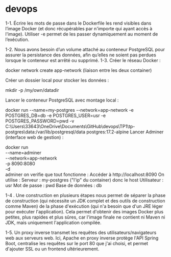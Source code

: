 # devops
1-1.
Écrire les mots de passe dans le Dockerfile les rend visibles dans l’image Docker (et donc récupérables par n'importe qui ayant accès à l'image).
Utiliser -e permet de les passer dynamiquement au moment de l’exécution.

1-2.
Nous avons besoin d’un volume attaché au conteneur PostgreSQL pour assurer la persistance des données, afin qu’elles ne soient pas perdues lorsque le conteneur est arrêté ou supprimé.
1-3.
Créer le réseau Docker :

docker network create app-network
(liaison entre les deux container)

Créer un dossier local pour stocker les données :

mkdir -p /my/own/datadir

Lancer le conteneur PostgreSQL avec montage local :

docker run --name=my-postgres --network=app-network -e POSTGRES_DB=db -e POSTGRES_USER=usr -e POSTGRES_PASSWORD=pwd -v C:\Users\33643\OneDrive\Documents\GitHub\devops\TP1\tp-postgres\data:/var/lib/postgresql/data postgres:17.2-alpine
Lancer Adminer (interface web de gestion) :


docker run \
  --name=adminer \
  --network=app-network \
  -p 8090:8080 \
  -d \
  adminer
on verifie que tout fonctionne :
Accéder à http://localhost:8090
On utilise :
Serveur : my-postgres ("l'ip" du container) donc le host
Utilisateur : usr
Mot de passe : pwd
Base de données : db

1-4 .
Une construction en plusieurs étapes nous permet de séparer la phase de construction (qui nécessite un JDK complet et des outils de construction comme Maven) de la phase d'exécution (qui n'a besoin que d'un JRE léger pour exécuter l'application).
Cela permet d'obtenir des images Docker plus petites, plus rapides et plus sûres, car l'image finale ne contient ni Maven ni JDK, mais uniquement l'application compilée.

1-5.
Un proxy inverse transmet les requêtes des utilisateurs/navigateurs web aux serveurs web. Ici, Apache en proxy inverse protège l'API Spring Boot, centralise les requêtes sur le port 80 que j'ai choisi, et permet d'ajouter SSL ou un frontend ultérieurement.
